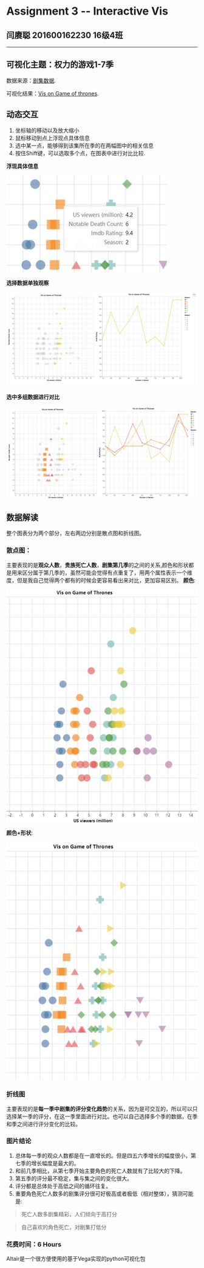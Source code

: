 
# Assignment 3 -- Interactive Vis

## 闫赓聪 201600162230 16级4班

---

## 可视化主题：权力的游戏1-7季

数据来源：[剧集数据](https://www.kaggle.com/dasbootstrapping/game-of-thrones-episode-data 'data').

可视化结果：[Vis on Game of thrones](https://kenzoyan.github.io/vis-on-game-of-thrones/ 'Vis on Game of thrones'). 

## 动态交互

1. 坐标轴的移动以及放大缩小
2. 鼠标移动到点上浮现点具体信息
3. 选中某一点，能够得到该集所在季的在两幅图中的相关信息
4. 按住Shift键，可以选取多个点，在图表中进行对比比较.

**浮现具体信息**

![tooltip](/photos/1.jpg)

**选择数据单独观察**

![select](/photos/2.jpg)

**选中多组数据进行对比**

![tooltip](/photos/3.jpg)


## 数据解读

整个图表分为两个部分，左右两边分别是散点图和折线图。

### 散点图：

主要表现的是**观众人数**，**贵族死亡人数**，**剧集第几季**的之间的关系,颜色和形状都是用来区分属于第几季的，虽然可能会觉得有点重复了，用两个属性表示一个维度，但是我自己觉得两个都有的时候会更容易看出来对比，更加容易区别。
**颜色**:

![](/photos/4.jpg)

**颜色+形状**:

![](/photos/5.jpg)

### 折线图

主要表现的是**每一季中剧集的评分变化趋势**的关系，因为是可交互的，所以可以只选择某一季的评分，在这一季里面进行对比。也可以自己选择多个季的数据，在季和季之间进行评分变化的比较。

### 图片结论

1. 总体每一季的观众人数都是在一直增长的。但是四五六季增长的幅度很小，第七季的增长幅度是最大的。
2. 和前几季相比，从第七季开始主要角色的死亡人数就有了比较大的下降。
3. 第五季的评分最不稳定，集与集之间的变化很大。
4. 评分都是总体处于高低之间的循环往复。
5. 重要角色死亡人数多的剧集评分很可好极高或者极低（相对整体），猜测可能是:
>死亡人数多剧集精彩，人们倾向于高打分

>自己喜欢的角色死亡，对剧集打低分


### 花费时间：6 Hours

Altair是一个很方便使用的基于Vega实现的python可视化包

